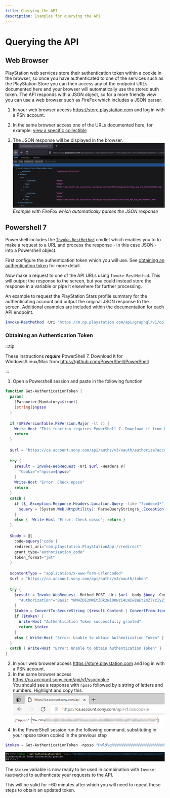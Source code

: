 ```yaml
---
title: Querying the API
description: Examples for querying the API
---
```


# Querying the API

## Web Browser

PlayStation web services store their authentication token within a cookie in the browser, so once you have authenticated to one of the services such as the PlayStation Store you can then access any of the endpoint URLs documented here and your browser will automatically use the stored auth token. The API responds with a JSON object, so for a more friendly view you can use a web browser such as FireFox which includes a JSON parser.

1. In your web browser access https://store.playstation.com and log in with a PSN account.

2. In the same browser access one of the URLs documented here, for example: [view a specific collectible](https://m.np.playstation.com/api/graphql/v1/op?operationName=metLoyaltyUserCollectibleById&variables={%22collectibleId%22:%2288d25cfa-26ad-572a-9335-a32b9bcabe13%22,%22accountId%22:%22me%22}&extensions={%22persistedQuery%22:{%22version%22:1,%22sha256Hash%22:%2286ecd802c228fbae4b7482d7272932ad18f56516dbf28ede9fdbe1554b796549%22}})

3. The JSON response will be displayed in the browser.
![browser example](img/2022-10-05-18-54-54.png)
_Example with FireFox which automatically parses the JSON response_

## Powershell 7

Powershell includes the [`Invoke-RestMethod`](https://docs.microsoft.com/en-us/powershell/module/microsoft.powershell.utility/invoke-restmethod?view=powershell-7.1) cmdlet which enables you to to make a request to a URL and process the response - in this case JSON - into a Powershell object.

First configure the authentication token which you will use. See [obtaining an authentication token](#obtaining-an-authentication-token) for more detail.

Now make a request to one of the API URLs using `Invoke-RestMethod`. This will output the response to the screen, but you could instead store the response in a variable or pipe it elsewhere for further processing.

An example to request the PlayStation Stars profile summary for the authenticating account and output the original JSON response to the screen. Additional examples are included within the documentation for each API endpoint.

```powershell
Invoke-RestMethod -Uri 'https://m.np.playstation.com/api/graphql/v1/op?operationName=metGetAccount&variables={"accountId":"me"}&extensions={"persistedQuery":{"version":1,"sha256Hash":"743c32289cdd6fbdead3b34ea80b48d63f8ddab34581469c4dda4ea412e6cf6b"}}' -Authentication Bearer -Token $token | ConvertTo-Json -Depth 5
```

### Obtaining an Authentication Token

:::tip

These instructions _**require**_ PowerShell 7. Download it for Windows/Linux/Mac from https://github.com/PowerShell/PowerShell

:::

1. Open a Powershell session and paste in the following function

```powershell
function Get-AuthenticationToken {
  param(
    [Parameter(Mandatory=$true)]
    [string]$npsso
  )

  if ($PSVersionTable.PSVersion.Major -lt 7) {
    Write-Host "This function requires PowerShell 7. Download it from https://github.com/PowerShell/PowerShell"
    return
  }

  $url = "https://ca.account.sony.com/api/authz/v3/oauth/authorize?access_type=offline&client_id=ac8d161a-d966-4728-b0ea-ffec22f69edc&redirect_uri=com.playstation.PlayStationApp%3A%2F%2Fredirect&response_type=code&scope=psn%3Amobile.v1%20psn%3Aclientapp"

  try {
    $result = Invoke-WebRequest -Uri $url -Headers @{
      "Cookie"="npsso=$npsso"
    }
    Write-Host "Error: Check npsso"
    return
  }
  catch {
    if ($_.Exception.Response.Headers.Location.Query -like "?code=v3*") {
      $query = [System.Web.HttpUtility]::ParseQueryString($_.Exception.Response.Headers.Location.Query)
    }
    else {  Write-Host "Error: Check npsso"; return }
  }

  $body = @{
    code=$query['code']
    redirect_uri="com.playstation.PlayStationApp://redirect"
    grant_type="authorization_code"
    token_format="jwt"
  }

  $contentType = "application/x-www-form-urlencoded"
  $url = "https://ca.account.sony.com/api/authz/v3/oauth/token"

  try {
    $result = Invoke-WebRequest -Method POST -Uri $url -body $body -ContentType $ContentType -Headers @{
      "Authorization"="Basic YWM4ZDE2MWEtZDk2Ni00NzI4LWIwZWEtZmZlYzIyZjY5ZWRjOkRFaXhFcVhYQ2RYZHdqMHY="
    }
    $token = ConvertTo-SecureString ($result.Content | ConvertFrom-Json).access_token -AsPlainText
    if ($token) {
      Write-Host "Authentication Token successfully granted"
      return $token
    }
    else { Write-Host "Error: Unable to obtain Authentication Token" }
  }
  catch { Write-Host "Error: Unable to obtain Authentication Token" }
}
```

2. In your web browser access https://store.playstation.com and log in with a PSN account.
3. In the same browser access https://ca.account.sony.com/api/v1/ssocookie<br/>You should see a response with `npsso` followed by a string of letters and numbers. Highlight and copy this.
![ssocookie example](img/2021-03-20-15-33-08.png)
4. In the PowerShell session run the following command, substituting in your npsso token copied in the previous step
```powershell
$token = Get-AuthenticationToken -npsso "Hwl9Vq%%%%%%%%%%%%%%%%%%%%%%%%%%%%%%%%%%%%%%%%%%%%%%%%%%%%%%%%%%"
```
![get-authenticationtoken example](img/2021-03-20-15-41-57.png)

The `$token` variable is now ready to be used in combination with `Invoke-RestMethod` to authenticate your requests to the API.

This will be valid for ~60 minutes after which you will need to repeat these steps to obtain an updated token.
